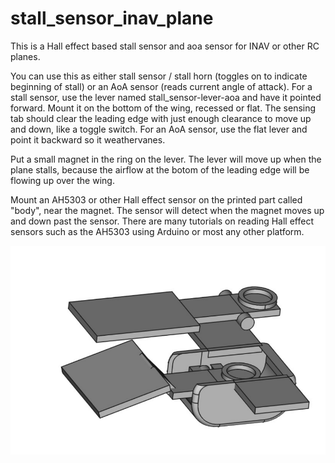 # stall_sensor_inav_plane
This is a Hall effect based stall sensor and aoa sensor for INAV or other RC planes.

You can use this as either stall sensor / stall horn (toggles on to indicate beginning of stall) or an AoA sensor (reads
current angle of attack).  For a stall sensor, use the lever named stall_sensor-lever-aoa and have it pointed forward.
Mount it on the bottom of the wing, recessed or flat. The sensing tab should clear the leading edge with just enough
clearance to move up and down, like a toggle switch. For an AoA sensor, use the flat lever and point it backward so it weathervanes.

Put a small magnet in the ring on the lever.  The lever will move up when the plane stalls, because the airflow at the
botom of the leading edge will be flowing up over the wing.

Mount an AH5303 or other Hall effect sensor on the printed part called "body", near the magnet. The sensor will detect when the magnet moves up and down past the sensor.  There are many tutorials on reading Hall effect sensors such as the AH5303 using Arduino or most any other platform.

![alt text](stall_sensor-1.png)

